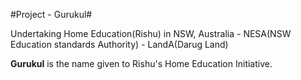 #Project - Gurukul#  

Undertaking Home Education(Rishu) in NSW, Australia - NESA(NSW Education standards Authority) - LandA(Darug Land)  

**Gurukul** is the name given to Rishu's Home Education Initiative. 
